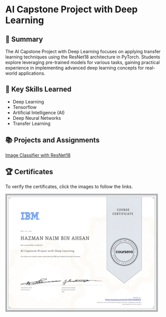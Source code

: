 # AI Capstone Project with Deep Learning

## 📑 Summary

The AI Capstone Project with Deep Learning focuses on applying transfer learning techniques using the ResNet18 architecture in PyTorch. Students explore leveraging pre-trained models for various tasks, gaining practical experience in implementing advanced deep learning concepts for real-world applications.

## 🔑 Key Skills Learned

-   Deep Learning
-   Tensorflow
-   Artificial Intelligence (AI)
-   Deep Neural Networks
-   Transfer Learning

## 📚 Projects and Assignments

[Image Classifier with ResNet18](https://github.com/HazmanNaim/IBM-AI-Engineering-Professional-Certificate/tree/main/06-AI%20Capstone%20Project%20with%20Deep%20Learning/Module%205/AI%20Engineering%20Capstone%20Project.ipynb)

## 🏆 Certificates

To verify the certificates, click the images to follow the links.

<p align="middle">

<a href="https://coursera.org/share/e070d0efd5250173d290059aecfcb754"><img src="https://github.com/HazmanNaim/IBM-AI-Engineering-Professional-Certificate/blob/main/06-AI%20Capstone%20Project%20with%20Deep%20Learning/Asset/Coursera%20TM576T6RA4TK.jpg" height="370"/></a>

</p>
